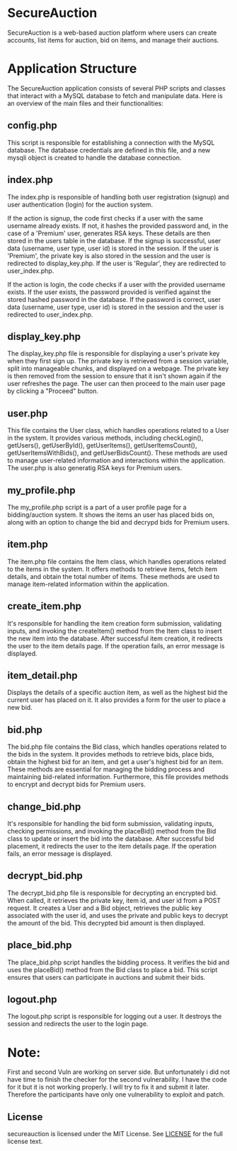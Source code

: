 # SecureAuction
SecureAuction is a web-based auction platform where users can create accounts, list items for auction, bid on items, and manage their auctions.

# Application Structure
The SecureAuction application consists of several PHP scripts and classes that interact with a MySQL database to fetch and manipulate data. Here is an overview of the main files and their functionalities:

## config.php
This script is responsible for establishing a connection with the MySQL database. The database credentials are defined in this file, and a new mysqli object is created to handle the database connection.

## index.php
The index.php is responsible of handling both user registration (signup) and user authentication (login) for the auction system.

If the action is signup, the code first checks if a user with the same username already exists. If not, it hashes the provided password and, in the case of a 'Premium' user, generates RSA keys. These details are then stored in the users table in the database. If the signup is successful, user data (username, user type, user id) is stored in the session. If the user is 'Premium', the private key is also stored in the session and the user is redirected to display_key.php. If the user is 'Regular', they are redirected to user_index.php.

If the action is login, the code checks if a user with the provided username exists. If the user exists, the password provided is verified against the stored hashed password in the database. If the password is correct, user data (username, user type, user id) is stored in the session and the user is redirected to user_index.php.

## display_key.php
The display_key.php file is responsible for displaying a user's private key when they first sign up. The private key is retrieved from a session variable, split into manageable chunks, and displayed on a webpage. The private key is then removed from the session to ensure that it isn't shown again if the user refreshes the page. The user can then proceed to the main user page by clicking a "Proceed" button.

## user.php
This file contains the User class, which handles operations related to a User in the system. It provides various methods, including checkLogin(), getUsers(), getUserById(), getUserItems(), getUserItemsCount(), getUserItemsWithBids(), and getUserBidsCount(). These methods are used to manage user-related information and interactions within the application. The user.php is also generatig RSA keys for Premium users.

## my_profile.php
The my_profile.php script is a part of a user profile page for a bidding/auction system. It shows the items an user has placed bids on, along with an option to change the bid and decrypd bids for Premium users. 

## item.php
The item.php file contains the Item class, which handles operations related to the items in the system. It offers methods to retrieve items, fetch item details, and obtain the total number of items. These methods are used to manage item-related information within the application.

## create_item.php
 It's responsible for handling the item creation form submission, validating inputs, and invoking the createItem() method from the Item class to insert the new item into the database. After successful item creation, it redirects the user to the item details page. If the operation fails, an error message is displayed. 

## item_detail.php
Displays the details of a specific auction item, as well as the highest bid the current user has placed on it. It also provides a form for the user to place a new bid.

## bid.php
The bid.php file contains the Bid class, which handles operations related to the bids in the system. It provides methods to retrieve bids, place bids, obtain the highest bid for an item, and get a user's highest bid for an item. These methods are essential for managing the bidding process and maintaining bid-related information. Furthermore, this file provides methods to encrypt and decrypt bids for Premium users.

## change_bid.php
It's responsible for handling the bid form submission, validating inputs, checking permissions, and invoking the placeBid() method from the Bid class to update or insert the bid into the database. After successful bid placement, it redirects the user to the item details page. If the operation fails, an error message is displayed.

## decrypt_bid.php
The decrypt_bid.php file is responsible for decrypting an encrypted bid. When called, it retrieves the private key, item id, and user id from a POST request. It creates a User and a Bid object, retrieves the public key associated with the user id, and uses the private and public keys to decrypt the amount of the bid. This decrypted bid amount is then displayed.

## place_bid.php
The place_bid.php script handles the bidding process. It verifies the bid and uses the placeBid() method from the Bid class to place a bid. This script ensures that users can participate in auctions and submit their bids.

## logout.php
The logout.php script is responsible for logging out a user. It destroys the session and redirects the user to the login page.

# Note:
First and second Vuln are working on server side. But unfortunately i did not have time to finish the checker for the second vulnerability. I have the code for it but it is not working properly. I will try to fix it and submit it later. Therefore the participants have only one vulnerability to exploit and patch. 


## License
secureauction is licensed under the MIT License. See [LICENSE](LICENSE) for the full license text.